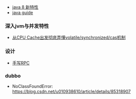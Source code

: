 - [java 8 新特性](https://github.com/Snailclimb/JavaGuide/blob/master/docs/java/What's%20New%20in%20JDK8/Java8Tutorial.md)
- [java guide](https://javaguide.cn/)
### 深入jvm与并发特性
- [从CPU Cache出发彻底弄懂volatile/synchronized/cas机制](https://juejin.im/post/5c6b99e66fb9a049d51a1094)


### 设计
- [手写RPC](https://juejin.im/post/5c9f0151e51d45215345b1a2)

### dubbo
- NoClassFoundError: https://blog.csdn.net/u010938610/article/details/85318907